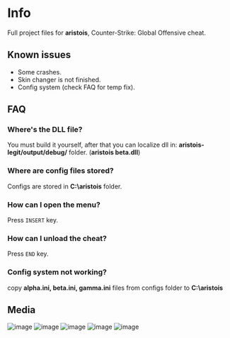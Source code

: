 # Info
Full project files for **aristois**, Counter-Strike: Global Offensive cheat.

## Known issues
- Some crashes.
- Skin changer is not finished.
- Config system (check FAQ for temp fix).

## FAQ
### Where's the DLL file?
You must build it yourself, after that you can localize dll in: **aristois-legit/output/debug/** folder. (**aristois beta.dll**)

### Where are config files stored?
Configs are stored in **C:\aristois** folder.

### How can I open the menu?
Press `INSERT` key.

### How can I unload the cheat?
Press `END` key.

### Config system not working?
copy **alpha.ini, beta.ini, gamma.ini** files from configs folder to **C:\aristois**

## Media
![image](https://i.imgur.com/KBo4mzn.png)
![image](https://i.imgur.com/2cmVKTJ.png)
![image](https://i.imgur.com/KW4UKyo.png)
![image](https://i.imgur.com/Wh5nY3b.png)
![image](https://i.imgur.com/2cmVKTJ.png)

